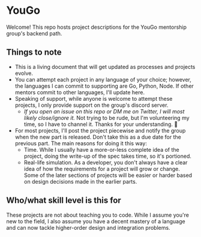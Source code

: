 # YouGo
Welcome! This repo hosts project descriptions for the YouGo mentorship group's backend path.

## Things to note
- This is a living document that will get updated as processes and projects evolve.
- You can attempt each project in any language of your choice; however, the languages I can commit to supporting are Go, Python, Node. If other mentors commit to other languages, I'll update here.
- Speaking of support, while anyone is welcome to attempt these projects, I only provide support on the group's discord server.
  - *If you open an issue on this repo or DM me on Twitter, I will most likely close/ignore it.* Not trying to be rude, but I'm volunteering my time, so I have to channel it. Thanks for your understanding. 🙂
- For most projects, I'll post the project piecewise and notify the group when the new part is released. Don't take this as a due date for the previous part. The main reasons for doing it this way:
  - Time. While I usually have a more-or-less complete idea of the project, doing the write-up of the spec takes time, so it's portioned.
  - Real-life simulation. As a developer, you don't always have a clear idea of how the requirements for a project will grow or change. Some of the later sections of projects will be easier or harder based on design decisions made in the earlier parts.

## Who/what skill level is this for

These projects are not about teaching you to code. While I assume you're new to the field, I also assume you have a decent mastery of a language and can now tackle higher-order design and integration problems.
